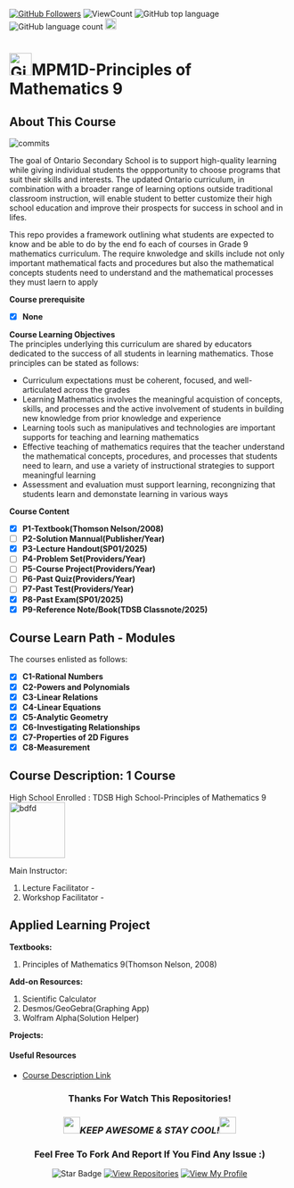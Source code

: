 <!--
 * @Author: BDFD
 * @Date: 2022-01-12 22:38:38
 * @LastEditTime: 2022-02-23 12:24:43
 * @LastEditors: BDFD
 * @Description:
 * @FilePath: \3.0-Course-Name_Coursera_Template\README.md
-->

<a href="https://github.com/bdfd"><img src="https://img.shields.io/github/followers/bdfd?label=Follow%20Me&logo=github" alt="GitHub Followers" /></a>
![ViewCount](https://views.whatilearened.today/views/github/BDFD-Tutorial-Ground/TDSB_MPM1D_Gr9-Mathematics.svg?cache=remove)
![GitHub top language](https://img.shields.io/github/languages/top/BDFD-Tutorial-Ground/TDSB_MPM1D_Gr9-Mathematics?style=flat)
![GitHub language count](https://img.shields.io/github/languages/count/BDFD-Tutorial-Ground/TDSB_MPM1D_Gr9-Mathematics?style=flat)
<img height=20 src="https://cdn.jsdelivr.net/gh/bdfd/Personal_Image_Repo/7.Color-Icon/Status/Finish.svg" alt="bdfd" />

# <a href="https://github.com/bdfd"><img height=40 src="https://cdn.jsdelivr.net/gh/bdfd/Personal_Image_Repo/4.Stamp/BDFD_Stamp.png" alt="GitHub Followers" /></a>MPM1D-Principles of Mathematics 9

## About This Course

![commits](https://img.shields.io/github/last-commit/BDFD-Tutorial-Ground/TDSB_MPM1D_Gr9-Mathematics?label=Last%20Commit%20)

The goal of Ontario Secondary School is to support high-quality learning while giving individual students the oppportunity to choose programs that suit their skills and interests. The updated Ontario curriculum, in combination with a broader range of learning options outside traditional classroom instruction, will enable student to better customize their high school education and improve their prospects for success in school and in lifes.

This repo provides a framework outlining what students are expected to know and be able to do by the end fo each of courses in Grade 9 mathematics curriculum. The require knwoledge and skills include not only important mathematical facts and procedures but also the mathematical concepts students need to understand and the mathematical processes they must laern to apply

**Course prerequisite**

- [x] **None**

**Course Learning Objectives**  
The principles underlying this curriculum are shared by educators dedicated to the success of all students in learning mathematics. Those principles can be stated as follows:

- Curriculum expectations must be coherent, focused, and well-articulated across the grades
- Learning Mathematics involves the meaningful acquistion of concepts, skills, and processes and the active involvement of students in building new knowledge from prior knowledge and experience
- Learning tools such as manipulatives and technologies are important supports for teaching and learning mathematics
- Effective teaching of mathematics requires that the teacher understand the mathematical concepts, procedures, and processes that students need to learn, and use a variety of instructional strategies to support meaningful learning
- Assessment and evaluation must support learning, recongnizing that students learn and demonstate learning in various ways

**Course Content**

- [x] **P1-Textbook(Thomson Nelson/2008)**
- [ ] **P2-Solution Mannual(Publisher/Year)**
- [x] **P3-Lecture Handout(SP01/2025)**
- [ ] **P4-Problem Set(Providers/Year)**
- [ ] **P5-Course Project(Providers/Year)**
- [ ] **P6-Past Quiz(Providers/Year)**
- [ ] **P7-Past Test(Providers/Year)**
- [x] **P8-Past Exam(SP01/2025)**
- [x] **P9-Reference Note/Book(TDSB Classnote/2025)**

## Course Learn Path - Modules

The courses enlisted as follows:

- [x] **C1-Rational Numbers**
- [x] **C2-Powers and Polynomials**
- [x] **C3-Linear Relations**
- [x] **C4-Linear Equations**
- [x] **C5-Analytic Geometry**
- [x] **C6-Investigating Relationships**
- [x] **C7-Properties of 2D Figures**
- [x] **C8-Measurement**

## Course Description: 1 Course

High School Enrolled : TDSB High School-Principles of Mathematics 9  
<img height=100 src="https://cdn.jsdelivr.net/gh/bdfd/Personal_Image_Repo/10.%20Course_Learning/2.0%20Canda%20University%20Logo/Toronto_District_School_Board_Logo.png" alt="bdfd" />

Main Instructor:

1. Lecture Facilitator -
2. Workshop Facilitator -

## Applied Learning Project

**Textbooks:**

1. Principles of Mathematics 9(Thomson Nelson, 2008)

**Add-on Resources:**

1. Scientific Calculator
2. Desmos/GeoGebra(Graphing App)
3. Wolfram Alpha(Solution Helper)

**Projects:**

#### Useful Resources

- [Course Description Link](https://schoolweb.tdsb.on.ca/Portals/malvernci/docs/Gr%209%20Math%20MTH1W1.pdf)

<div align="center">

### Thanks For Watch This Repositories!

### <img src="https://media.giphy.com/media/WUlplcMpOCEmTGBtBW/giphy.gif" width="30"><i>KEEP AWESOME & STAY COOL!</i><img src="https://media.giphy.com/media/WUlplcMpOCEmTGBtBW/giphy.gif" width="30">

### Feel Free To Fork And Report If You Find Any Issue :)

![Star Badge](https://img.shields.io/static/v1?label=%F0%9F%8C%9F&message=If%20Useful&style=style=flat&color=BC4E99)
[![View Repositories](https://img.shields.io/badge/View-My_Repositories-blue?logo=GitHub)](https://github.com/bdfd?tab=repositories)
[![View My Profile](https://img.shields.io/badge/View-My_Profile-green?logo=GitHub)](https://github.com/bdfd)

</div>
